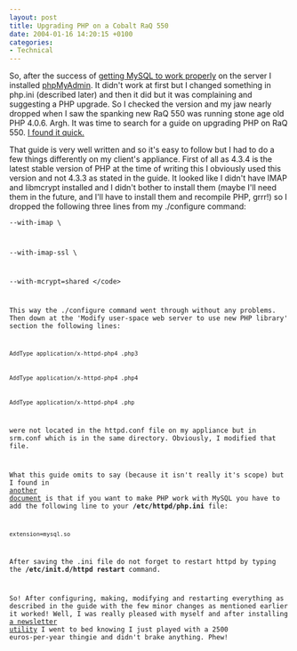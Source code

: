 ```yaml
---
layout: post
title: Upgrading PHP on a Cobalt RaQ 550
date: 2004-01-16 14:20:15 +0100
categories:
- Technical
---
```

So, after the success of <a href="http://www.rusiczki.net/2004/01/16/starting-mysql-at-boot-time-on-a-cobalt-raq-550/" title="Starting MySQL at boot time on a Cobalt RaQ 550">getting MySQL to work properly</a> on the server I installed <a href="http://www.phpmyadmin.net" title="THE PHP based MySQL admin tool of choice">phpMyAdmin</a>. It didn't work at first but I changed something in php.ini (described later) and then it did but it was complaining and suggesting a PHP upgrade. So I checked the version and my jaw nearly dropped when I saw the spanking new RaQ 550 was running stone age old PHP 4.0.6. Argh. It was time to search for a guide on upgrading PHP on RaQ 550. <a href="http://www.cobaltfaqs.com/wiki/index.php/Upgrade%20PHP%20on%20RaQ%20550" title="PhpWiki - Upgrade PHP on RaQ 550">I found it quick.</a>

That guide is very well written and so it's easy to follow but I had to do a few things differently on my client's appliance. First of all as 4.3.4 is the latest stable version of PHP at the time of writing this I obviously used this version and not 4.3.3 as stated in the guide. It looked like I didn't have IMAP and libmcrypt installed and I didn't bother to install them (maybe I'll need them in the future, and I'll have to install them and recompile PHP, grrr!) so I dropped the following three lines from my ./configure command:

<code>--with-imap \

--with-imap-ssl \

--with-mcrypt=shared \</code>

This way the ./configure command went through without any problems. Then down at the 'Modify user-space web server to use new PHP library' section the following lines:

<code>AddType application/x-httpd-php4 .php3

AddType application/x-httpd-php4 .php4

AddType application/x-httpd-php4 .php</code>

were not located in the httpd.conf file on my appliance but in srm.conf which is in the same directory. Obviously, I modified that file.

What this guide omits to say (because it isn't really it's scope) but I found in <a href="http://sunsolve.sun.com/pub-cgi/retrieve.pl?doc=finfodoc%2F8412&zone_32=raq%20550%20mysql" title=" Enabling support for MySQL in PHP on RaQ 550">another document</a> is that if you want to make PHP work with MySQL you have to add the following line to your <b>/etc/httpd/php.ini</b> file:

<code>extension=mysql.so</code>

After saving the .ini file do not forget to restart httpd by typing the <b>/etc/init.d/httpd restart</b> command.

So! After configuring, making, modifying and restarting everything as described in the guide with the few minor changes as mentioned earlier it worked! Well, I was really pleased with myself and after installing <a href="http://mojo.skazat.com/" title="Dada Mail">a newsletter utility</a> I went to bed knowing I just played with a 2500 euros-per-year thingie and didn't brake anything. Phew!
